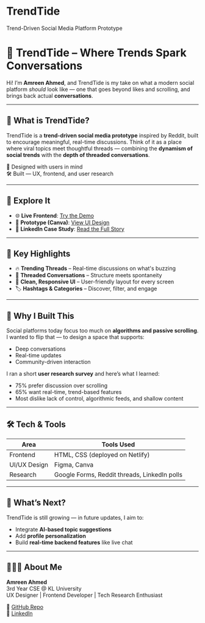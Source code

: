# TrendTide
 Trend-Driven Social Media Platform Prototype
# 🚀 TrendTide – Where Trends Spark Conversations

Hi! I’m **Amreen Ahmed**, and TrendTide is my take on what a modern social platform *should* look like — one that goes beyond likes and scrolling, and brings back actual **conversations**.

---

## 🌟 What is TrendTide?

TrendTide is a **trend-driven social media prototype** inspired by Reddit, built to encourage meaningful, real-time discussions. Think of it as a place where viral topics meet thoughtful threads — combining the **dynamism of social trends** with the **depth of threaded conversations**.

📍 Designed with users in mind  
🛠️ Built — UX, frontend, and user research

---

## 🔗 Explore It
- 🌐 **Live Frontend**: [Try the Demo](https://lucky-ganache-c75628.netlify.app/)
- 🎨 **Prototype (Canva)**: [View UI Design](https://www.canva.com/design/DAGezzEOP48/2psazkrDrIwMapODABQS3A/edit)
- 📰 **LinkedIn Case Study**: [Read the Full Story](https://www.linkedin.com/in/amreen-ahmed-9306b2294/overlay/1635530589694/single-media-viewer/?profileId=ACoAADs0CrUBswEBWflZsMFXQbWhOlwKfw_Mmto)

---

## 🔑 Key Highlights
- 🔥 **Trending Threads** – Real-time discussions on what's buzzing
- 🧵 **Threaded Conversations** – Structure meets spontaneity
- 🎨 **Clean, Responsive UI** – User-friendly layout for every screen
- 🏷️ **Hashtags & Categories** – Discover, filter, and engage

---

## 👥 Why I Built This

Social platforms today focus too much on **algorithms and passive scrolling**. I wanted to flip that — to design a space that supports:
- Deep conversations
- Real-time updates
- Community-driven interaction

I ran a short **user research survey** and here’s what I learned:
- 75% prefer discussion over scrolling
- 65% want real-time, trend-based features
- Most dislike lack of control, algorithmic feeds, and shallow content

---

## 🛠️ Tech & Tools

| Area        | Tools Used                                 |
|-------------|---------------------------------------------|
| Frontend    | HTML, CSS (deployed on Netlify)             |
| UI/UX Design| Figma, Canva                                |
| Research    | Google Forms, Reddit threads, LinkedIn polls|

---

## 🌱 What’s Next?
TrendTide is still growing — in future updates, I aim to:
- Integrate **AI-based topic suggestions**
- Add **profile personalization**
- Build **real-time backend features** like live chat

---

## 🙋🏻‍♀️ About Me

**Amreen Ahmed**  
3rd Year CSE @ KL University  
UX Designer | Frontend Developer | Tech Research Enthusiast 

🔗 [GitHub Repo](https://github.com/AmreenAhmed/TrendTide)  
🔗 [LinkedIn](https://www.linkedin.com/in/amreen-ahmed-9306b2294/)
